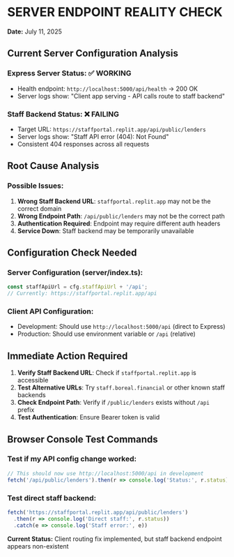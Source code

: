 # SERVER ENDPOINT REALITY CHECK
**Date:** July 11, 2025

## Current Server Configuration Analysis

### Express Server Status: ✅ WORKING
- Health endpoint: `http://localhost:5000/api/health` → 200 OK
- Server logs show: "Client app serving - API calls route to staff backend"

### Staff Backend Status: ❌ FAILING
- Target URL: `https://staffportal.replit.app/api/public/lenders`
- Server logs show: "Staff API error (404): Not Found"
- Consistent 404 responses across all requests

## Root Cause Analysis

### Possible Issues:
1. **Wrong Staff Backend URL**: `staffportal.replit.app` may not be the correct domain
2. **Wrong Endpoint Path**: `/api/public/lenders` may not be the correct path
3. **Authentication Required**: Endpoint may require different auth headers
4. **Service Down**: Staff backend may be temporarily unavailable

## Configuration Check Needed

### Server Configuration (server/index.ts):
```typescript
const staffApiUrl = cfg.staffApiUrl + '/api';
// Currently: https://staffportal.replit.app/api
```

### Client API Configuration:
- Development: Should use `http://localhost:5000/api` (direct to Express)
- Production: Should use environment variable or `/api` (relative)

## Immediate Action Required

1. **Verify Staff Backend URL**: Check if `staffportal.replit.app` is accessible
2. **Test Alternative URLs**: Try `staff.boreal.financial` or other known staff backends
3. **Check Endpoint Path**: Verify if `/public/lenders` exists without `/api` prefix
4. **Test Authentication**: Ensure Bearer token is valid

## Browser Console Test Commands

### Test if my API config change worked:
```javascript
// This should now use http://localhost:5000/api in development
fetch('/api/public/lenders').then(r => console.log('Status:', r.status))
```

### Test direct staff backend:
```javascript
fetch('https://staffportal.replit.app/api/public/lenders')
  .then(r => console.log('Direct staff:', r.status))
  .catch(e => console.log('Staff error:', e))
```

**Current Status:** Client routing fix implemented, but staff backend endpoint appears non-existent